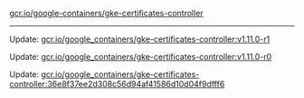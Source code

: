 [gcr.io/google-containers/gke-certificates-controller](https://hub.docker.com/r/cruse/gke-certificates-controller/tags/) 

----
Update: [gcr.io/google_containers/gke-certificates-controller:v1.11.0-r1](https://hub.docker.com/r/cruse/gke-certificates-controller/tags/)

Update: [gcr.io/google_containers/gke-certificates-controller:v1.11.0-r0](https://hub.docker.com/r/cruse/gke-certificates-controller/tags/)

Update: [gcr.io/google_containers/gke-certificates-controller:36e8f37ee2d308c56d94af41586d10d04f9dfff6](https://hub.docker.com/r/cruse/gke-certificates-controller/tags/)

